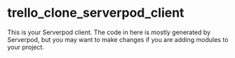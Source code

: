 # trello_clone_serverpod_client

This is your Serverpod client. The code in here is mostly generated by
Serverpod, but you may want to make changes if you are adding modules to your
project.

